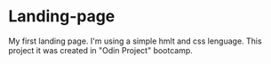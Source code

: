 # Landing-page
My first landing page. I'm using a simple hmlt and css lenguage.
This project it was created in "Odin Project" bootcamp.
